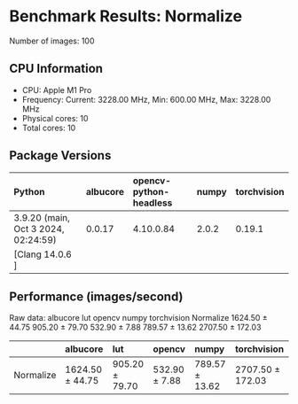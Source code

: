 # Benchmark Results: Normalize

Number of images: 100

## CPU Information

- CPU: Apple M1 Pro
- Frequency: Current: 3228.00 MHz, Min: 600.00 MHz, Max: 3228.00 MHz
- Physical cores: 10
- Total cores: 10

## Package Versions

| Python                                | albucore   | opencv-python-headless   | numpy   | torchvision   |
|:--------------------------------------|:-----------|:-------------------------|:--------|:--------------|
| 3.9.20 (main, Oct  3 2024, 02:24:59)  | 0.0.17     | 4.10.0.84                | 2.0.2   | 0.19.1        |
| [Clang 14.0.6 ]                       |            |                          |         |               |

## Performance (images/second)

Raw data:
                  albucore             lut         opencv           numpy       torchvision
Normalize  1624.50 ± 44.75  905.20 ± 79.70  532.90 ± 7.88  789.57 ± 13.62  2707.50 ± 172.03

|           | albucore        | lut            | opencv        | numpy          | torchvision      |
|:----------|:----------------|:---------------|:--------------|:---------------|:-----------------|
| Normalize | 1624.50 ± 44.75 | 905.20 ± 79.70 | 532.90 ± 7.88 | 789.57 ± 13.62 | 2707.50 ± 172.03 |
